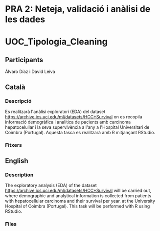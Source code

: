 # PRA 2: Neteja, validació i anàlisi de les dades
# UOC_Tipologia_Cleaning

## Participants

Álvaro Díaz i David Leiva

## Català
### Descripció

Es realitzarà l'anàlisi exploratori (EDA) del dataset https://archive.ics.uci.edu/ml/datasets/HCC+Survival on es recopila informació demogràfica i analítica de pacients amb carcinoma hepatocelullar i la seva supervivència a l'any a l'Hospital Universitari de Coimbra (Portugal).
Aquesta tasca es realitzarà amb R mitjançant RStudio.

### Fitxers

## English
### Description

The exploratory analysis (EDA) of the dataset https://archive.ics.uci.edu/ml/datasets/HCC+Survival will be carried out, where demographic and analytical information is collected from patients with hepatocellular carcinoma and their survival per year. at the University Hospital of Coimbra (Portugal).
This task will be performed with R using RStudio.

### Files
